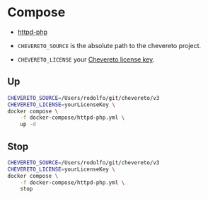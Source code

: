 # Compose

* [httpd-php](docker-compose/httpd-php.yml)

* `CHEVERETO_SOURCE` is the absolute path to the chevereto project.
* `CHEVERETO_LICENSE` your [Chevereto license key](https://chevereto.com/pricing).

## Up

```sh
CHEVERETO_SOURCE=/Users/rodolfo/git/chevereto/v3
CHEVERETO_LICENSE=yourLicenseKey \
docker compose \
    -f docker-compose/httpd-php.yml \
    up -d
```

## Stop

```sh
CHEVERETO_SOURCE=/Users/rodolfo/git/chevereto/v3
CHEVERETO_LICENSE=yourLicenseKey \
docker compose \
    -f docker-compose/httpd-php.yml \
    stop
```
